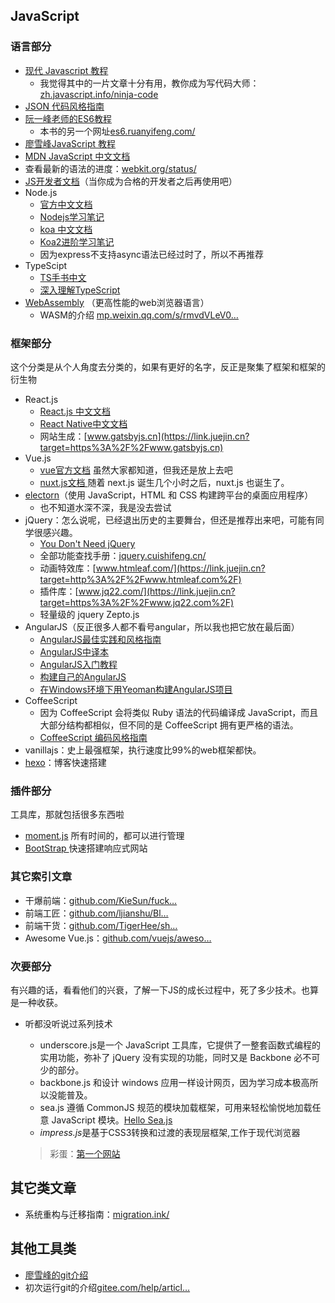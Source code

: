 ## JavaScript

### 语言部分

- [现代 Javascript 教程](https://link.juejin.cn?target=https%3A%2F%2Fzh.javascript.info%2F)
  - 我觉得其中的一片文章十分有用，教你成为写代码大师：[zh.javascript.info/ninja-code](https://link.juejin.cn?target=https%3A%2F%2Fzh.javascript.info%2Fninja-code)
- [JSON 代码风格指南](https://link.juejin.cn?target=https%3A%2F%2Fgithub.com%2Fdarcyliu%2Fgoogle-styleguide%2Fblob%2Fmaster%2FJSONStyleGuide.md)
- [阮一峰老师的ES6教程](https://link.juejin.cn?target=https%3A%2F%2Fwangdoc.com%2Fes6%2F)
  - 本书的另一个网址[es6.ruanyifeng.com/](https://link.juejin.cn?target=https%3A%2F%2Fes6.ruanyifeng.com%2F)
- [廖雪峰JavaScript 教程](https://link.juejin.cn?target=http%3A%2F%2Fwww.liaoxuefeng.com%2Fwiki%2F001434446689867b27157e896e74d51a89c25cc8b43bdb3000)
- [MDN JavaScript 中文文档](https://link.juejin.cn?target=https%3A%2F%2Fdeveloper.mozilla.org%2Fzh-CN%2Fdocs%2Forphaned%2FWeb%2FJavaScript)
- 查看最新的语法的进度：[webkit.org/status/](https://link.juejin.cn?target=https%3A%2F%2Fwebkit.org%2Fstatus%2F)
- [JS开发者文档](https://link.juejin.cn?target=https%3A%2F%2Fdevdocs.io%2Fjavascript-array%2F)（当你成为合格的开发者之后再使用吧）
- Node.js
  - [官方中文文档](https://link.juejin.cn?target=http%3A%2F%2Fnodejs.cn%2Fapi%2F)
  - [Nodejs学习笔记](https://link.juejin.cn?target=https%3A%2F%2Fgithub.com%2Fchyingp%2Fnodejs-learning-guide)
  - [koa 中文文档](https://link.juejin.cn?target=https%3A%2F%2Fkoa.bootcss.com%2F)
  - [Koa2进阶学习笔记](https://link.juejin.cn?target=https%3A%2F%2Fgithub.com%2Fchenshenhai%2Fkoa2-note)
  - 因为express不支持async语法已经过时了，所以不再推荐
- TypeScipt
  - [TS手书中文](https://link.juejin.cn?target=https%3A%2F%2Fzhongsp.gitbooks.io%2Ftypescript-handbook%2Fcontent%2F)
  - [深入理解TypeScript](https://link.juejin.cn?target=https%3A%2F%2Fjkchao.github.io%2Ftypescript-book-chinese%2F)
- [WebAssembly](https://link.juejin.cn?target=https%3A%2F%2Fwww.wasm.com.cn%2F) （更高性能的web浏览器语言）
  - WASM的介绍 [mp.weixin.qq.com/s/rmvdVLeV0…](https://link.juejin.cn?target=https%3A%2F%2Fmp.weixin.qq.com%2Fs%2FrmvdVLeV049zcZs9dpTQ_A)

### 框架部分

这个分类是从个人角度去分类的，如果有更好的名字，反正是聚集了框架和框架的衍生物

- React.js
  - [React.js 中文文档](https://link.juejin.cn?target=https%3A%2F%2Freact.docschina.org%2Ftutorial%2Ftutorial.html)
  - [React Native中文文档](https://link.juejin.cn?target=https%3A%2F%2Fwww.react-native.cn%2Fdocs%2Fnext%2Fgetting-started)
  - 网站生成：[www.gatsbyjs.cn](https://link.juejin.cn?target=https%3A%2F%2Fwww.gatsbyjs.cn)
- Vue.js
  - [vue官方文档](https://link.juejin.cn?target=https%3A%2F%2Fv3.cn.vuejs.org%2Fguide%2Fintroduction.html) 虽然大家都知道，但我还是放上去吧
  - [nuxt.js文档 ](https://link.juejin.cn?target=https%3A%2F%2Fwww.nuxtjs.cn%2Fguide)随着 next.js 诞生几个小时之后，nuxt.js 也诞生了。
- [electorn](https://link.juejin.cn?target=https%3A%2F%2Fwww.electronjs.org%2F)（使用 JavaScript，HTML 和 CSS 构建跨平台的桌面应用程序）
  - 也不知道水深不深，我是没去尝试
- jQuery：怎么说呢，已经退出历史的主要舞台，但还是推荐出来吧，可能有同学很感兴趣。
  - [You Don't Need jQuery](https://link.juejin.cn?target=https%3A%2F%2Fgithub.com%2Foneuijs%2FYou-Dont-Need-jQuery%2Fblob%2Fmaster%2FREADME.zh-CN.md)
  - 全部功能查找手册：[jquery.cuishifeng.cn/](https://link.juejin.cn?target=https%3A%2F%2Fjquery.cuishifeng.cn%2F)
  - 动画特效库：[www.htmleaf.com/](https://link.juejin.cn?target=http%3A%2F%2Fwww.htmleaf.com%2F)
  - 插件库：[www.jq22.com/](https://link.juejin.cn?target=https%3A%2F%2Fwww.jq22.com%2F)
  - 轻量级的 jquery Zepto.js
- AngularJS（反正很多人都不看号angular，所以我也把它放在最后面）
  - [AngularJS最佳实践和风格指南](https://link.juejin.cn?target=https%3A%2F%2Fgithub.com%2Fmgechev%2Fangularjs-style-guide%2Fblob%2Fmaster%2FREADME-zh-cn.md)
  - [AngularJS中译本](https://link.juejin.cn?target=https%3A%2F%2Fgithub.com%2Fpeiransun%2Fangularjs-cn)
  - [AngularJS入门教程](https://link.juejin.cn?target=https%3A%2F%2Fgithub.com%2Fzensh%2FAngularjsTutorial_cn)
  - [构建自己的AngularJS](https://link.juejin.cn?target=https%3A%2F%2Fgithub.com%2Fxufei%2FMake-Your-Own-AngularJS%2Fblob%2Fmaster%2F01.md)
  - [在Windows环境下用Yeoman构建AngularJS项目](https://link.juejin.cn?target=http%3A%2F%2Fwww.waylau.com%2Fbuild-angularjs-app-with-yeoman-in-windows%2F)
- CoffeeScript
  - 因为 CoffeeScript 会将类似 Ruby 语法的代码编译成 JavaScript，而且大部分结构都相似，但不同的是 CoffeeScript 拥有更严格的语法。
  - [CoffeeScript 编码风格指南](https://link.juejin.cn?target=https%3A%2F%2Fgithub.com%2Fgeekplux%2Fcoffeescript-style-guide)
- vanillajs：史上最强框架，执行速度比99%的web框架都快。
- [hexo](https://link.juejin.cn?target=https%3A%2F%2Fhexo.io%2F)：博客快速搭建

### 插件部分

工具库，那就包括很多东西啦

- [moment.js](https://link.juejin.cn?target=) 所有时间的，都可以进行管理
- [BootStrap ](https://link.juejin.cn?target=https%3A%2F%2Fv4.bootcss.com%2F)快速搭建响应式网站

### 其它索引文章

- 干爆前端：[github.com/KieSun/fuck…](https://link.juejin.cn?target=https%3A%2F%2Fgithub.com%2FKieSun%2Ffucking-frontend)
- 前端工匠：[github.com/ljianshu/Bl…](https://link.juejin.cn?target=https%3A%2F%2Fgithub.com%2Fljianshu%2FBlog)
- 前端干货：[github.com/TigerHee/sh…](https://link.juejin.cn?target=https%3A%2F%2Fgithub.com%2FTigerHee%2FshareJS)
- Awesome Vue.js：[github.com/vuejs/aweso…](https://link.juejin.cn?target=https%3A%2F%2Fgithub.com%2Fvuejs%2Fawesome-vue)

### 次要部分

有兴趣的话，看看他们的兴衰，了解一下JS的成长过程中，死了多少技术。也算是一种收获。

- 听都没听说过系列技术

  - underscore.js是一个 JavaScript 工具库，它提供了一整套函数式编程的实用功能，弥补了 jQuery 没有实现的功能，同时又是 Backbone 必不可少的部分。
  - backbone.js 和设计 windows 应用一样设计网页，因为学习成本极高所以没能普及。
  - sea.js 遵循 CommonJS 规范的模块加载框架，可用来轻松愉悦地加载任意 JavaScript 模块。[Hello Sea.js](https://link.juejin.cn?target=http%3A%2F%2Fisland205.github.io%2FHelloSea.js%2F)
  - *impress.js*是基于CSS3转换和过渡的表现层框架,工作于现代浏览器

  > 彩蛋：[第一个网站](https://link.juejin.cn?target=)

## 其它类文章

- 系统重构与迁移指南：[migration.ink/](https://link.juejin.cn?target=https%3A%2F%2Fmigration.ink%2F)

## 其他工具类

- [廖雪峰的git介绍](https://link.juejin.cn?target=https%3A%2F%2Fwww.liaoxuefeng.com%2Fwiki%2F896043488029600)
- 初次运行git的介绍[gitee.com/help/articl…](https://link.juejin.cn?target=https%3A%2F%2Fgitee.com%2Fhelp%2Farticles%2F4107)

